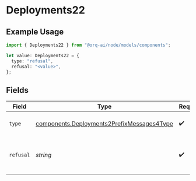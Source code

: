 # Deployments22

## Example Usage

```typescript
import { Deployments22 } from "@orq-ai/node/models/components";

let value: Deployments22 = {
  type: "refusal",
  refusal: "<value>",
};
```

## Fields

| Field                                                                                                    | Type                                                                                                     | Required                                                                                                 | Description                                                                                              |
| -------------------------------------------------------------------------------------------------------- | -------------------------------------------------------------------------------------------------------- | -------------------------------------------------------------------------------------------------------- | -------------------------------------------------------------------------------------------------------- |
| `type`                                                                                                   | [components.Deployments2PrefixMessages4Type](../../models/components/deployments2prefixmessages4type.md) | :heavy_check_mark:                                                                                       | The type of the content part.                                                                            |
| `refusal`                                                                                                | *string*                                                                                                 | :heavy_check_mark:                                                                                       | The refusal message generated by the model.                                                              |